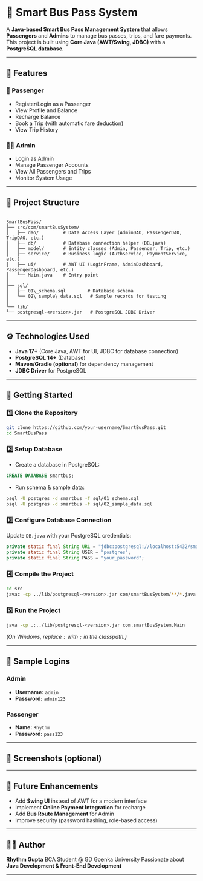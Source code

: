 ﻿# 🚌 Smart Bus Pass System

A **Java-based Smart Bus Pass Management System** that allows **Passengers** and **Admins** to manage bus passes, trips, and fare payments.  
This project is built using **Core Java (AWT/Swing, JDBC)** with a **PostgreSQL database**.

---

## 📌 Features

### 👤 Passenger
- Register/Login as a Passenger  
- View Profile and Balance  
- Recharge Balance  
- Book a Trip (with automatic fare deduction)  
- View Trip History  

### 👨‍💼 Admin
- Login as Admin  
- Manage Passenger Accounts  
- View All Passengers and Trips  
- Monitor System Usage  

---

## 📂 Project Structure

```

SmartBusPass/
├── src/com/smartBusSystem/
│   ├── dao/         # Data Access Layer (AdminDAO, PassengerDAO, TripDAO, etc.)
│   ├── db/          # Database connection helper (DB.java)
│   ├── model/       # Entity classes (Admin, Passenger, Trip, etc.)
│   ├── service/     # Business logic (AuthService, PaymentService, etc.)
│   ├── ui/          # AWT UI (LoginFrame, AdminDashboard, PassengerDashboard, etc.)
│   └── Main.java    # Entry point
│
├── sql/
│   ├── 01\_schema.sql        # Database schema
│   └── 02\_sample\_data.sql   # Sample records for testing
│
└── lib/
└── postgresql-<version>.jar   # PostgreSQL JDBC Driver

````

---

## ⚙️ Technologies Used

- **Java 17+** (Core Java, AWT for UI, JDBC for database connection)  
- **PostgreSQL 14+** (Database)  
- **Maven/Gradle (optional)** for dependency management  
- **JDBC Driver** for PostgreSQL  

---

## 🚀 Getting Started

### 1️⃣ Clone the Repository
```bash
git clone https://github.com/your-username/SmartBusPass.git
cd SmartBusPass
````

### 2️⃣ Setup Database

* Create a database in PostgreSQL:

```sql
CREATE DATABASE smartbus;
```

* Run schema & sample data:

```bash
psql -U postgres -d smartbus -f sql/01_schema.sql
psql -U postgres -d smartbus -f sql/02_sample_data.sql
```

### 3️⃣ Configure Database Connection

Update `DB.java` with your PostgreSQL credentials:

```java
private static final String URL = "jdbc:postgresql://localhost:5432/smartbus";
private static final String USER = "postgres";
private static final String PASS = "your_password";
```

### 4️⃣ Compile the Project

```bash
cd src
javac -cp ../lib/postgresql-<version>.jar com/smartBusSystem/**/*.java
```

### 5️⃣ Run the Project

```bash
java -cp .:../lib/postgresql-<version>.jar com.smartBusSystem.Main
```

*(On Windows, replace `:` with `;` in the classpath.)*

---

## 🔑 Sample Logins

### Admin

* **Username:** `admin`
* **Password:** `admin123`

### Passenger

* **Name:** `Rhythm`
* **Password:** `pass123`

---

## 📸 Screenshots (optional)


---

## 📖 Future Enhancements

* Add **Swing UI** instead of AWT for a modern interface
* Implement **Online Payment Integration** for recharge
* Add **Bus Route Management** for Admin
* Improve security (password hashing, role-based access)

---

## 👨‍💻 Author

**Rhythm Gupta**
BCA Student @ GD Goenka University
Passionate about **Java Development & Front-End Development**


---
